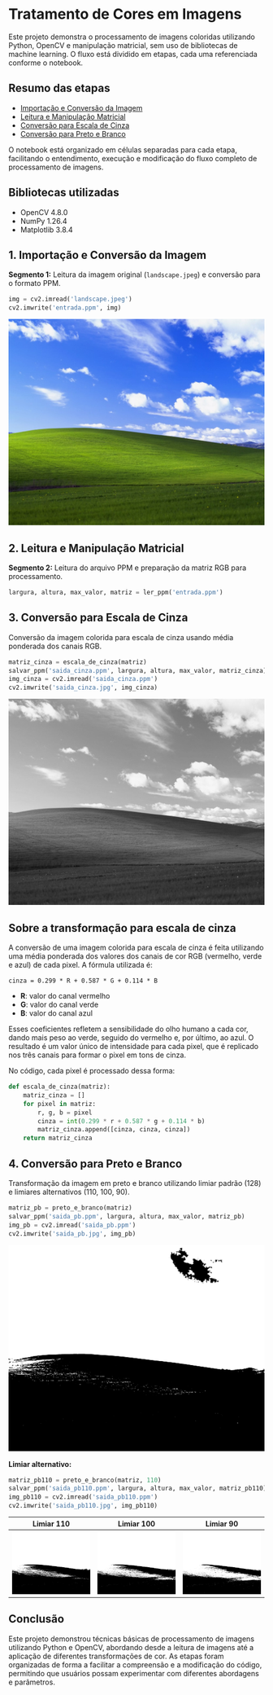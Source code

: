# Tratamento de Cores em Imagens

Este projeto demonstra o processamento de imagens coloridas utilizando Python, OpenCV e manipulação matricial, sem uso de bibliotecas de machine learning. O fluxo está dividido em etapas, cada uma referenciada conforme o notebook.

## Resumo das etapas
- [Importação e Conversão da Imagem](#1-importacao-e-conversao-da-imagem)
- [Leitura e Manipulação Matricial](#2-leitura-e-manipulacao-matricial)
- [Conversão para Escala de Cinza](#3-conversao-para-escala-de-cinza)
- [Conversão para Preto e Branco](#4-conversao-para-preto-e-branco)

O notebook está organizado em células separadas para cada etapa, facilitando o entendimento, execução e modificação do fluxo completo de processamento de imagens.

## Bibliotecas utilizadas
- OpenCV 4.8.0
- NumPy 1.26.4
- Matplotlib 3.8.4

## 1. Importação e Conversão da Imagem

**Segmento 1:** Leitura da imagem original (`landscape.jpeg`) e conversão para o formato PPM.

```python
img = cv2.imread('landscape.jpeg')
cv2.imwrite('entrada.ppm', img)
```
![Imagem Original](landscape.jpeg)

## 2. Leitura e Manipulação Matricial

**Segmento 2:** Leitura do arquivo PPM e preparação da matriz RGB para processamento.

```python
largura, altura, max_valor, matriz = ler_ppm('entrada.ppm')
```

## 3. Conversão para Escala de Cinza
Conversão da imagem colorida para escala de cinza usando média ponderada dos canais RGB.

```python
matriz_cinza = escala_de_cinza(matriz)
salvar_ppm('saida_cinza.ppm', largura, altura, max_valor, matriz_cinza)
img_cinza = cv2.imread('saida_cinza.ppm')
cv2.imwrite('saida_cinza.jpg', img_cinza)
```
![Escala de Cinza](saida_cinza.jpg)

## Sobre a transformação para escala de cinza

A conversão de uma imagem colorida para escala de cinza é feita utilizando uma média ponderada dos valores dos canais de cor RGB (vermelho, verde e azul) de cada pixel. A fórmula utilizada é:

```
cinza = 0.299 * R + 0.587 * G + 0.114 * B
```

- **R**: valor do canal vermelho
- **G**: valor do canal verde
- **B**: valor do canal azul

Esses coeficientes refletem a sensibilidade do olho humano a cada cor, dando mais peso ao verde, seguido do vermelho e, por último, ao azul. O resultado é um valor único de intensidade para cada pixel, que é replicado nos três canais para formar o pixel em tons de cinza.

No código, cada pixel é processado dessa forma:
```python
def escala_de_cinza(matriz):
    matriz_cinza = []
    for pixel in matriz:
        r, g, b = pixel
        cinza = int(0.299 * r + 0.587 * g + 0.114 * b)
        matriz_cinza.append([cinza, cinza, cinza])
    return matriz_cinza
```

## 4. Conversão para Preto e Branco

Transformação da imagem em preto e branco utilizando limiar padrão (128) e limiares alternativos (110, 100, 90).

```python
matriz_pb = preto_e_branco(matriz)
salvar_ppm('saida_pb.ppm', largura, altura, max_valor, matriz_pb)
img_pb = cv2.imread('saida_pb.ppm')
cv2.imwrite('saida_pb.jpg', img_pb)
```
![Preto e Branco (128)](saida_pb.jpg)

**Limiar alternativo:**
```python
matriz_pb110 = preto_e_branco(matriz, 110)
salvar_ppm('saida_pb110.ppm', largura, altura, max_valor, matriz_pb110)
img_pb110 = cv2.imread('saida_pb110.ppm')
cv2.imwrite('saida_pb110.jpg', img_pb110)
```
| Limiar 110 | Limiar 100 | Limiar 90 |
|:---:|:---:|:---:|
| ![PB 110](saida_pb110.jpg) | ![PB 100](saida_pb100.jpg) | ![PB 90](saida_pb90.jpg) |

## Conclusão

Este projeto demonstrou técnicas básicas de processamento de imagens utilizando Python e OpenCV, abordando desde a leitura de imagens até a aplicação de diferentes transformações de cor. As etapas foram organizadas de forma a facilitar a compreensão e a modificação do código, permitindo que usuários possam experimentar com diferentes abordagens e parâmetros.
